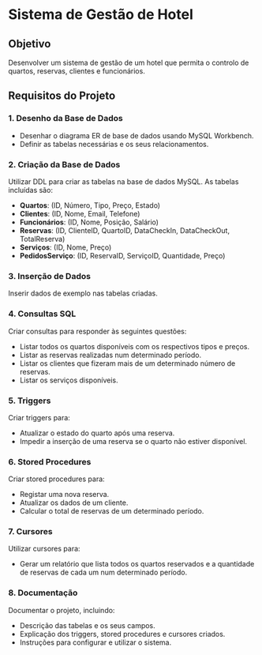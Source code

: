 # Sistema de Gestão de Hotel

## Objetivo

Desenvolver um sistema de gestão de um hotel que permita o controlo de quartos, reservas, clientes e funcionários.

## Requisitos do Projeto

### 1. Desenho da Base de Dados

- Desenhar o diagrama ER de base de dados usando MySQL Workbench.
- Definir as tabelas necessárias e os seus relacionamentos.

### 2. Criação da Base de Dados

Utilizar DDL para criar as tabelas na base de dados MySQL. As tabelas incluídas são:

- **Quartos**: (ID, Número, Tipo, Preço, Estado)
- **Clientes**: (ID, Nome, Email, Telefone)
- **Funcionários**: (ID, Nome, Posição, Salário)
- **Reservas**: (ID, ClienteID, QuartoID, DataCheckIn, DataCheckOut, TotalReserva)
- **Serviços**: (ID, Nome, Preço)
- **PedidosServiço**: (ID, ReservaID, ServiçoID, Quantidade, Preço)

### 3. Inserção de Dados

Inserir dados de exemplo nas tabelas criadas.

### 4. Consultas SQL

Criar consultas para responder às seguintes questões:
- Listar todos os quartos disponíveis com os respectivos tipos e preços.
- Listar as reservas realizadas num determinado período.
- Listar os clientes que fizeram mais de um determinado número de reservas.
- Listar os serviços disponíveis.

### 5. Triggers

Criar triggers para:
- Atualizar o estado do quarto após uma reserva.
- Impedir a inserção de uma reserva se o quarto não estiver disponível.

### 6. Stored Procedures

Criar stored procedures para:
- Registar uma nova reserva.
- Atualizar os dados de um cliente.
- Calcular o total de reservas de um determinado período.

### 7. Cursores

Utilizar cursores para:
- Gerar um relatório que lista todos os quartos reservados e a quantidade de reservas de cada um num determinado período.

### 8. Documentação

Documentar o projeto, incluindo:
- Descrição das tabelas e os seus campos.
- Explicação dos triggers, stored procedures e cursores criados.
- Instruções para configurar e utilizar o sistema.
